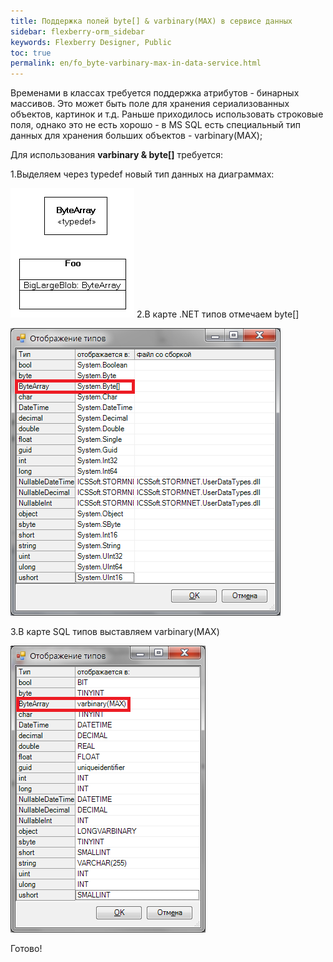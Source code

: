 ```yaml
---
title: Поддержка полей byte[] & varbinary(MAX) в сервисе данных
sidebar: flexberry-orm_sidebar
keywords: Flexberry Designer, Public
toc: true
permalink: en/fo_byte-varbinary-max-in-data-service.html
---
```


Временами в классах требуется поддержка атрибутов - бинарных массивов.
Это может быть поле для хранения сериализованных объектов, картинок и т.д.
Раньше приходилось использовать строковые поля, однако это не есть хорошо - в MS SQL есть специальный тип данных для хранения больших объектов - varbinary(MAX);

Для использования **varbinary &amp; byte&#91;&#93;** требуется:

1.Выделяем через typedef новый тип данных на диаграммах:

![](/images/pages/products/flexberry-orm/byte-varbinary-MAX-in-data-service/byteArray.png)
2.В карте .NET типов отмечаем byte&#91;&#93;

![](/images/pages/products/flexberry-orm/byte-varbinary-MAX-in-data-service/TypesNet.png)

3.В карте SQL типов выставляем varbinary(MAX)

![](/images/pages/products/flexberry-orm/byte-varbinary-MAX-in-data-service/TypesSQL.png)

Готово!

